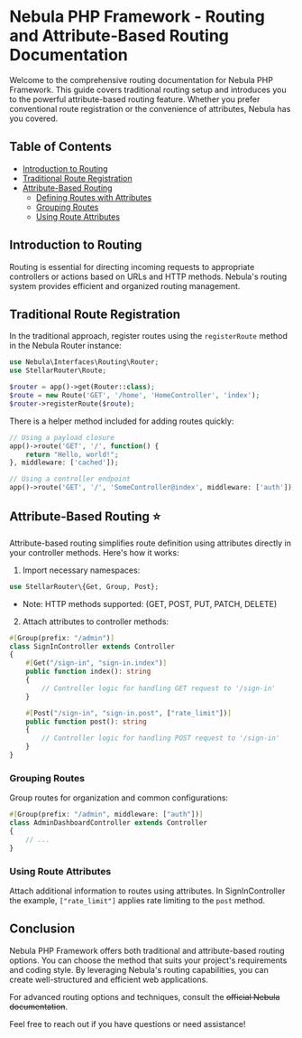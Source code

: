 # Nebula PHP Framework - Routing and Attribute-Based Routing Documentation

Welcome to the comprehensive routing documentation for Nebula PHP Framework. This guide covers traditional routing setup and introduces you to the powerful attribute-based routing feature. Whether you prefer conventional route registration or the convenience of attributes, Nebula has you covered.

## Table of Contents

- [Introduction to Routing](#introduction-to-routing)
- [Traditional Route Registration](#traditional-route-registration)
- [Attribute-Based Routing](#attribute-based-routing)
  - [Defining Routes with Attributes](#defining-routes-with-attributes)
  - [Grouping Routes](#grouping-routes)
  - [Using Route Attributes](#using-route-attributes)

## Introduction to Routing

Routing is essential for directing incoming requests to appropriate controllers or actions based on URLs and HTTP methods. Nebula's routing system provides efficient and organized routing management.

## Traditional Route Registration

In the traditional approach, register routes using the `registerRoute` method in the Nebula Router instance:

```php
use Nebula\Interfaces\Routing\Router;
use StellarRouter\Route;

$router = app()->get(Router::class);
$route = new Route('GET', '/home', 'HomeController', 'index');
$router->registerRoute($route);
```

There is a helper method included for adding routes quickly:

```php
// Using a payload closure
app()->route('GET', '/', function() {
    return "Hello, world!";
}, middleware: ['cached']);

// Using a controller endpoint
app()->route('GET', '/', 'SomeController@index', middleware: ['auth']);
```

## Attribute-Based Routing ⭐

Attribute-based routing simplifies route definition using attributes directly in your controller methods. Here's how it works:

1. Import necessary namespaces:

```php
use StellarRouter\{Get, Group, Post};
```
- Note: HTTP methods supported: (GET, POST, PUT, PATCH, DELETE)


2. Attach attributes to controller methods:

```php
#[Group(prefix: "/admin")]
class SignInController extends Controller
{
    #[Get("/sign-in", "sign-in.index")]
    public function index(): string
    {
        // Controller logic for handling GET request to '/sign-in'
    }

    #[Post("/sign-in", "sign-in.post", ["rate_limit"])]
    public function post(): string
    {
        // Controller logic for handling POST request to '/sign-in'
    }
}
```

### Grouping Routes

Group routes for organization and common configurations:

```php
#[Group(prefix: "/admin", middleware: ["auth"])]
class AdminDashboardController extends Controller
{
    // ...
}
```

### Using Route Attributes

Attach additional information to routes using attributes. In SignInController the example, `["rate_limit"]` applies rate limiting to the `post` method.

## Conclusion

Nebula PHP Framework offers both traditional and attribute-based routing options. You can choose the method that suits your project's requirements and coding style. By leveraging Nebula's routing capabilities, you can create well-structured and efficient web applications.

For advanced routing options and techniques, consult the <s>official Nebula documentation</s>.

Feel free to reach out if you have questions or need assistance!
